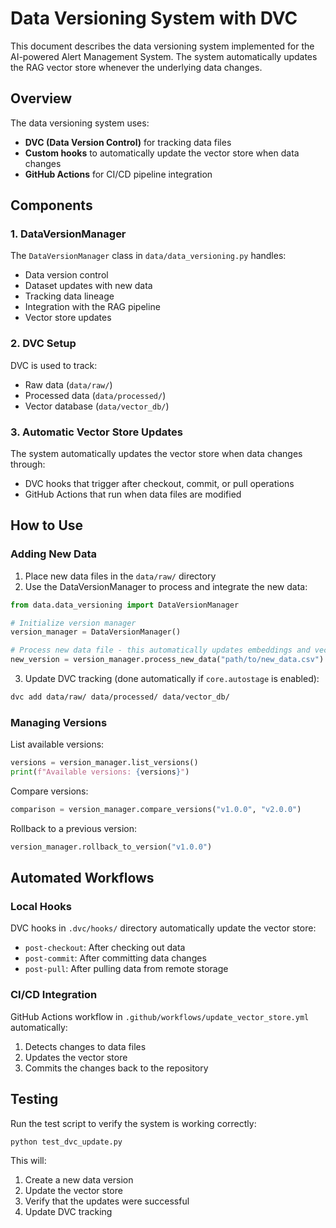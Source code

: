 # Data Versioning System with DVC

This document describes the data versioning system implemented for the AI-powered Alert Management System. The system automatically updates the RAG vector store whenever the underlying data changes.

## Overview

The data versioning system uses:
- **DVC (Data Version Control)** for tracking data files
- **Custom hooks** to automatically update the vector store when data changes
- **GitHub Actions** for CI/CD pipeline integration

## Components

### 1. DataVersionManager

The `DataVersionManager` class in `data/data_versioning.py` handles:
- Data version control
- Dataset updates with new data
- Tracking data lineage 
- Integration with the RAG pipeline
- Vector store updates

### 2. DVC Setup

DVC is used to track:
- Raw data (`data/raw/`)
- Processed data (`data/processed/`)
- Vector database (`data/vector_db/`)

### 3. Automatic Vector Store Updates

The system automatically updates the vector store when data changes through:
- DVC hooks that trigger after checkout, commit, or pull operations
- GitHub Actions that run when data files are modified

## How to Use

### Adding New Data

1. Place new data files in the `data/raw/` directory
2. Use the DataVersionManager to process and integrate the new data:

```python
from data.data_versioning import DataVersionManager

# Initialize version manager
version_manager = DataVersionManager()

# Process new data file - this automatically updates embeddings and vector store
new_version = version_manager.process_new_data("path/to/new_data.csv")
```

3. Update DVC tracking (done automatically if `core.autostage` is enabled):

```bash
dvc add data/raw/ data/processed/ data/vector_db/
```

### Managing Versions

List available versions:
```python
versions = version_manager.list_versions()
print(f"Available versions: {versions}")
```

Compare versions:
```python
comparison = version_manager.compare_versions("v1.0.0", "v2.0.0")
```

Rollback to a previous version:
```python
version_manager.rollback_to_version("v1.0.0")
```

## Automated Workflows

### Local Hooks

DVC hooks in `.dvc/hooks/` directory automatically update the vector store:
- `post-checkout`: After checking out data
- `post-commit`: After committing data changes
- `post-pull`: After pulling data from remote storage

### CI/CD Integration

GitHub Actions workflow in `.github/workflows/update_vector_store.yml` automatically:
1. Detects changes to data files
2. Updates the vector store
3. Commits the changes back to the repository

## Testing

Run the test script to verify the system is working correctly:

```bash
python test_dvc_update.py
```

This will:
1. Create a new data version
2. Update the vector store
3. Verify that the updates were successful
4. Update DVC tracking 